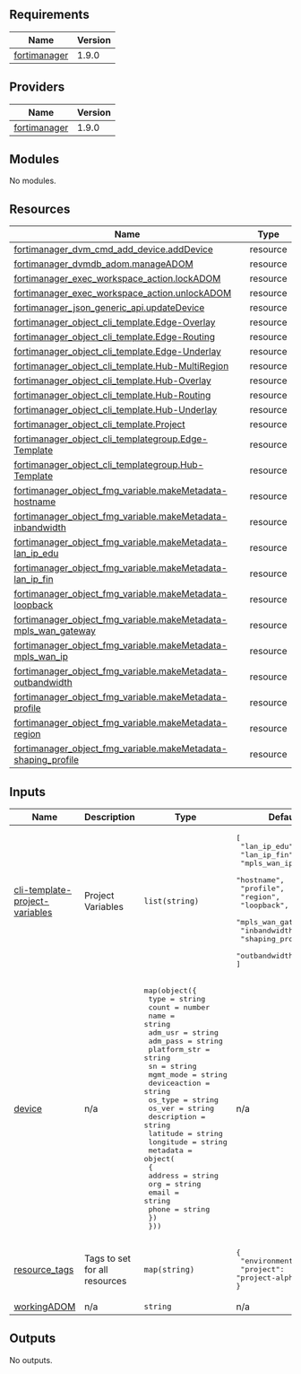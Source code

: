 <!-- BEGIN_TF_DOCS -->
## Requirements

| Name | Version |
|------|---------|
| <a name="requirement_fortimanager"></a> [fortimanager](#requirement\_fortimanager) | 1.9.0 |

## Providers

| Name | Version |
|------|---------|
| <a name="provider_fortimanager"></a> [fortimanager](#provider\_fortimanager) | 1.9.0 |

## Modules

No modules.

## Resources

| Name | Type |
|------|------|
| [fortimanager_dvm_cmd_add_device.addDevice](https://registry.terraform.io/providers/fortinetdev/fortimanager/1.9.0/docs/resources/dvm_cmd_add_device) | resource |
| [fortimanager_dvmdb_adom.manageADOM](https://registry.terraform.io/providers/fortinetdev/fortimanager/1.9.0/docs/resources/dvmdb_adom) | resource |
| [fortimanager_exec_workspace_action.lockADOM](https://registry.terraform.io/providers/fortinetdev/fortimanager/1.9.0/docs/resources/exec_workspace_action) | resource |
| [fortimanager_exec_workspace_action.unlockADOM](https://registry.terraform.io/providers/fortinetdev/fortimanager/1.9.0/docs/resources/exec_workspace_action) | resource |
| [fortimanager_json_generic_api.updateDevice](https://registry.terraform.io/providers/fortinetdev/fortimanager/1.9.0/docs/resources/json_generic_api) | resource |
| [fortimanager_object_cli_template.Edge-Overlay](https://registry.terraform.io/providers/fortinetdev/fortimanager/1.9.0/docs/resources/object_cli_template) | resource |
| [fortimanager_object_cli_template.Edge-Routing](https://registry.terraform.io/providers/fortinetdev/fortimanager/1.9.0/docs/resources/object_cli_template) | resource |
| [fortimanager_object_cli_template.Edge-Underlay](https://registry.terraform.io/providers/fortinetdev/fortimanager/1.9.0/docs/resources/object_cli_template) | resource |
| [fortimanager_object_cli_template.Hub-MultiRegion](https://registry.terraform.io/providers/fortinetdev/fortimanager/1.9.0/docs/resources/object_cli_template) | resource |
| [fortimanager_object_cli_template.Hub-Overlay](https://registry.terraform.io/providers/fortinetdev/fortimanager/1.9.0/docs/resources/object_cli_template) | resource |
| [fortimanager_object_cli_template.Hub-Routing](https://registry.terraform.io/providers/fortinetdev/fortimanager/1.9.0/docs/resources/object_cli_template) | resource |
| [fortimanager_object_cli_template.Hub-Underlay](https://registry.terraform.io/providers/fortinetdev/fortimanager/1.9.0/docs/resources/object_cli_template) | resource |
| [fortimanager_object_cli_template.Project](https://registry.terraform.io/providers/fortinetdev/fortimanager/1.9.0/docs/resources/object_cli_template) | resource |
| [fortimanager_object_cli_templategroup.Edge-Template](https://registry.terraform.io/providers/fortinetdev/fortimanager/1.9.0/docs/resources/object_cli_templategroup) | resource |
| [fortimanager_object_cli_templategroup.Hub-Template](https://registry.terraform.io/providers/fortinetdev/fortimanager/1.9.0/docs/resources/object_cli_templategroup) | resource |
| [fortimanager_object_fmg_variable.makeMetadata-hostname](https://registry.terraform.io/providers/fortinetdev/fortimanager/1.9.0/docs/resources/object_fmg_variable) | resource |
| [fortimanager_object_fmg_variable.makeMetadata-inbandwidth](https://registry.terraform.io/providers/fortinetdev/fortimanager/1.9.0/docs/resources/object_fmg_variable) | resource |
| [fortimanager_object_fmg_variable.makeMetadata-lan_ip_edu](https://registry.terraform.io/providers/fortinetdev/fortimanager/1.9.0/docs/resources/object_fmg_variable) | resource |
| [fortimanager_object_fmg_variable.makeMetadata-lan_ip_fin](https://registry.terraform.io/providers/fortinetdev/fortimanager/1.9.0/docs/resources/object_fmg_variable) | resource |
| [fortimanager_object_fmg_variable.makeMetadata-loopback](https://registry.terraform.io/providers/fortinetdev/fortimanager/1.9.0/docs/resources/object_fmg_variable) | resource |
| [fortimanager_object_fmg_variable.makeMetadata-mpls_wan_gateway](https://registry.terraform.io/providers/fortinetdev/fortimanager/1.9.0/docs/resources/object_fmg_variable) | resource |
| [fortimanager_object_fmg_variable.makeMetadata-mpls_wan_ip](https://registry.terraform.io/providers/fortinetdev/fortimanager/1.9.0/docs/resources/object_fmg_variable) | resource |
| [fortimanager_object_fmg_variable.makeMetadata-outbandwidth](https://registry.terraform.io/providers/fortinetdev/fortimanager/1.9.0/docs/resources/object_fmg_variable) | resource |
| [fortimanager_object_fmg_variable.makeMetadata-profile](https://registry.terraform.io/providers/fortinetdev/fortimanager/1.9.0/docs/resources/object_fmg_variable) | resource |
| [fortimanager_object_fmg_variable.makeMetadata-region](https://registry.terraform.io/providers/fortinetdev/fortimanager/1.9.0/docs/resources/object_fmg_variable) | resource |
| [fortimanager_object_fmg_variable.makeMetadata-shaping_profile](https://registry.terraform.io/providers/fortinetdev/fortimanager/1.9.0/docs/resources/object_fmg_variable) | resource |

## Inputs

| Name | Description | Type | Default | Required |
|------|-------------|------|---------|:--------:|
| <a name="input_cli-template-project-variables"></a> [cli-template-project-variables](#input\_cli-template-project-variables) | Project Variables | `list(string)` | <pre>[<br>  "lan_ip_edu",<br>  "lan_ip_fin",<br>  "mpls_wan_ip",<br>  "hostname",<br>  "profile",<br>  "region",<br>  "loopback",<br>  "mpls_wan_gateway",<br>  "inbandwidth",<br>  "shaping_profile",<br>  "outbandwidth"<br>]</pre> | no |
| <a name="input_device"></a> [device](#input\_device) | n/a | <pre>map(object({<br>    type         = string<br>    count        = number<br>    name         = string<br>    adm_usr      = string<br>    adm_pass     = string<br>    platform_str = string<br>    sn           = string<br>    mgmt_mode    = string<br>    deviceaction = string<br>    os_type      = string<br>    os_ver       = string<br>    description  = string<br>    latitude     = string<br>    longitude    = string<br>    metadata = object(<br>      {<br>        address = string<br>        org     = string<br>        email   = string<br>        phone   = string<br>    })<br>  }))</pre> | n/a | yes |
| <a name="input_resource_tags"></a> [resource\_tags](#input\_resource\_tags) | Tags to set for all resources | `map(string)` | <pre>{<br>  "environment": "dev",<br>  "project": "project-alpha"<br>}</pre> | no |
| <a name="input_workingADOM"></a> [workingADOM](#input\_workingADOM) | n/a | `string` | n/a | yes |

## Outputs

No outputs.
<!-- END_TF_DOCS -->